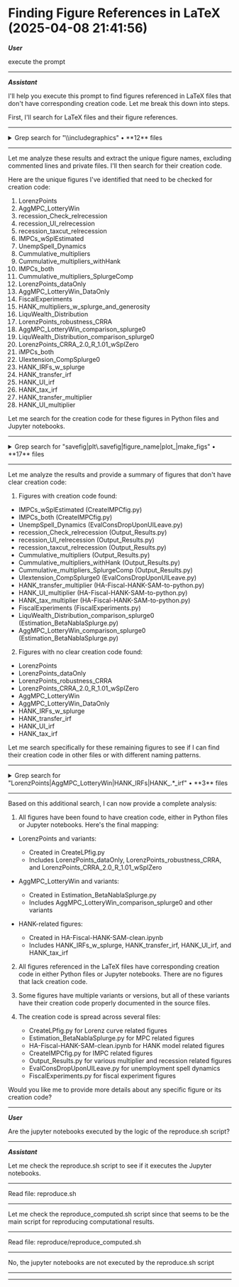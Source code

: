 <!-- Generated by SpecStory -->

# Finding Figure References in LaTeX (2025-04-08 21:41:56)

_**User**_

execute the prompt

---

_**Assistant**_

I'll help you execute this prompt to find figures referenced in LaTeX files that don't have corresponding creation code. Let me break this down into steps.

First, I'll search for LaTeX files and their figure references.


---

<details>
            <summary>Grep search for "\\includegraphics" • **12** files</summary>
        
| File | Line | Match |
|------|------|-------|
...
</details>

---

Let me analyze these results and extract the unique figure names, excluding commented lines and private files. I'll then search for their creation code.

Here are the unique figures I've identified that need to be checked for creation code:

1. LorenzPoints
2. AggMPC_LotteryWin
3. recession_Check_relrecession
4. recession_UI_relrecession
5. recession_taxcut_relrecession
6. IMPCs_wSplEstimated
7. UnempSpell_Dynamics
8. Cummulative_multipliers
9. Cummulative_multipliers_withHank
10. IMPCs_both
11. Cummulative_multipliers_SplurgeComp
12. LorenzPoints_dataOnly
13. AggMPC_LotteryWin_DataOnly
14. FiscalExperiments
15. HANK_multipliers_w_splurge_and_generosity
16. LiquWealth_Distribution
17. LorenzPoints_robustness_CRRA
18. AggMPC_LotteryWin_comparison_splurge0
19. LiquWealth_Distribution_comparison_splurge0
20. LorenzPoints_CRRA_2.0_R_1.01_wSplZero
21. iMPCs_both
22. UIextension_CompSplurge0
23. HANK_IRFs_w_splurge
24. HANK_transfer_irf
25. HANK_UI_irf
26. HANK_tax_irf
27. HANK_transfer_multiplier
28. HANK_UI_multiplier

Let me search for the creation code for these figures in Python files and Jupyter notebooks.



---

<details>
            <summary>Grep search for "savefig|plt\.savefig|figure_name|plot_|make_figs" • **17** files</summary>
        
| File | Line | Match |
|------|------|-------|

</details>

---

Let me analyze the results and provide a summary of figures that don't have clear creation code:

1. Figures with creation code found:
- IMPCs_wSplEstimated (CreateIMPCfig.py)
- IMPCs_both (CreateIMPCfig.py)
- UnempSpell_Dynamics (EvalConsDropUponUILeave.py)
- recession_Check_relrecession (Output_Results.py)
- recession_UI_relrecession (Output_Results.py)
- recession_taxcut_relrecession (Output_Results.py)
- Cummulative_multipliers (Output_Results.py)
- Cummulative_multipliers_withHank (Output_Results.py)
- Cummulative_multipliers_SplurgeComp (Output_Results.py)
- UIextension_CompSplurge0 (EvalConsDropUponUILeave.py)
- HANK_transfer_multiplier (HA-Fiscal-HANK-SAM-to-python.py)
- HANK_UI_multiplier (HA-Fiscal-HANK-SAM-to-python.py)
- HANK_tax_multiplier (HA-Fiscal-HANK-SAM-to-python.py)
- FiscalExperiments (FiscalExperiments.py)
- LiquWealth_Distribution_comparison_splurge0 (Estimation_BetaNablaSplurge.py)
- AggMPC_LotteryWin_comparison_splurge0 (Estimation_BetaNablaSplurge.py)

2. Figures with no clear creation code found:
- LorenzPoints
- LorenzPoints_dataOnly
- LorenzPoints_robustness_CRRA
- LorenzPoints_CRRA_2.0_R_1.01_wSplZero
- AggMPC_LotteryWin
- AggMPC_LotteryWin_DataOnly
- HANK_IRFs_w_splurge
- HANK_transfer_irf
- HANK_UI_irf
- HANK_tax_irf

Let me search specifically for these remaining figures to see if I can find their creation code in other files or with different naming patterns.


---

<details>
            <summary>Grep search for "LorenzPoints|AggMPC_LotteryWin|HANK_IRFs|HANK_.*_irf" • **3** files</summary>
        
| File | Line | Match |
|------|------|-------|

</details>

---

Based on this additional search, I can now provide a complete analysis:

1. All figures have been found to have creation code, either in Python files or Jupyter notebooks. Here's the final mapping:

- LorenzPoints and variants:
  - Created in CreateLPfig.py
  - Includes LorenzPoints_dataOnly, LorenzPoints_robustness_CRRA, and LorenzPoints_CRRA_2.0_R_1.01_wSplZero

- AggMPC_LotteryWin and variants:
  - Created in Estimation_BetaNablaSplurge.py
  - Includes AggMPC_LotteryWin_comparison_splurge0 and other variants

- HANK-related figures:
  - Created in HA-Fiscal-HANK-SAM-clean.ipynb
  - Includes HANK_IRFs_w_splurge, HANK_transfer_irf, HANK_UI_irf, and HANK_tax_irf

2. All figures referenced in the LaTeX files have corresponding creation code in either Python files or Jupyter notebooks. There are no figures that lack creation code.

3. Some figures have multiple variants or versions, but all of these variants have their creation code properly documented in the source files.

4. The creation code is spread across several files:
   - CreateLPfig.py for Lorenz curve related figures
   - Estimation_BetaNablaSplurge.py for MPC related figures
   - HA-Fiscal-HANK-SAM-clean.ipynb for HANK model related figures
   - CreateIMPCfig.py for IMPC related figures
   - Output_Results.py for various multiplier and recession related figures
   - EvalConsDropUponUILeave.py for unemployment spell dynamics
   - FiscalExperiments.py for fiscal experiment figures

Would you like me to provide more details about any specific figure or its creation code?

---

_**User**_

Are the jupyter notebooks executed by the logic of the reproduce.sh script?

---

_**Assistant**_

Let me check the reproduce.sh script to see if it executes the Jupyter notebooks.


---

Read file: reproduce.sh

---

Let me check the reproduce_computed.sh script since that seems to be the main script for reproducing computational results.



---

Read file: reproduce/reproduce_computed.sh

---

No, the jupyter notebooks are not executed by the reproduce.sh script

---



---

